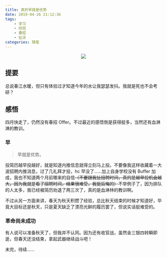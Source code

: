 ```yaml
---
title: 真的早就是优势
date: 2019-04-26 21:12:36
tags: 
    - 学习
    - 经验
    - 春招
    - 扯淡
categories: 随笔
---
```


<p align="center">
    <img  src='https://yiyun-1253940215.cos.ap-shanghai.myqcloud.com/20190426211604.jpg' class="full-class">
</p>

## 提要
总说春江水暖，但只有体验过才知道今年的水让我瑟瑟发抖。我就是死也不会考研？

<!--more-->
## 感悟
四月快走了，仍然没有春招 Offer。不过最近的感悟倒是获得挺多，当然还有血淋淋的教训。

### 早
> 早就是优势。

投简历越早投越好，就是知道内推信息就得立刻马上投。不要像我这样收藏着一大波招聘内推消息，过了几礼拜才投，hc 早没了……加上自身学校没有 Buffer 加成，我也不知道两个月前哪来的自信~~（不要跟我扯招聘时间，真的是越早投机会越大，因为我就是看了招聘时间，结果很难受，我挺后悔的）~~不举例子了，因为排队的人太多，我已经被简历劝退了两三次了，真的是血淋林的教训啊。

不过从另一方面来讲，春天为秋天积攒了经验，总比秋天结束的时候才知道好，毕竟大目标还是秋天，只是夏天缺乏了漂亮光鲜的履历罢了，但说实话挺难受的。

### 革命尚未成功
有人说可以准备秋天了，但我并不认同。因为还有收官战，虽然金三银四转瞬即逝，但春天还没结束，拿起武器继续战斗吧！

未完，待续……